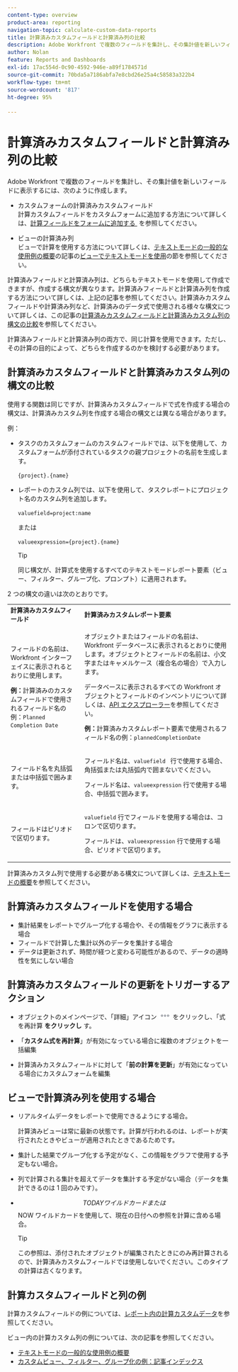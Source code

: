 ```yaml
---
content-type: overview
product-area: reporting
navigation-topic: calculate-custom-data-reports
title: 計算済みカスタムフィールドと計算済み列の比較
description: Adobe Workfront で複数のフィールドを集計し、その集計値を新しいフィールドに表示するには、カスタムフォームで計算済みカスタムフィールドを作成するか、ビューで計算列を作成します。
author: Nolan
feature: Reports and Dashboards
exl-id: 17ac554d-0c90-4592-946e-a89f1784571d
source-git-commit: 70bda5a7186abfa7e8cbd26e25a4c58583a322b4
workflow-type: tm+mt
source-wordcount: '817'
ht-degree: 95%

---
```


# 計算済みカスタムフィールドと計算済み列の比較

Adobe Workfront で複数のフィールドを集計し、その集計値を新しいフィールドに表示するには、次のように作成します。

* カスタムフォームの計算済みカスタムフィールド\
  計算カスタムフィールドをカスタムフォームに追加する方法について詳しくは、[&#x200B; 計算フィールドをフォームに追加する &#x200B;](/help/quicksilver/administration-and-setup/customize-workfront/create-manage-custom-forms/form-designer/design-a-form/add-a-calculated-field.md) を参照してください。

* ビューの計算済み列\
  ビューで計算を使用する方法について詳しくは、[テキストモードの一般的な使用例の概要](../../../reports-and-dashboards/reports/text-mode/understand-common-uses-text-mode.md)の記事の[ビューでテキストモードを使用](../../../reports-and-dashboards/reports/text-mode/understand-common-uses-text-mode.md#use-text-mode-in-views)の節を参照してください。

計算済みフィールドと計算済み列は、どちらもテキストモードを使用して作成できますが、作成する構文が異なります。計算済みフィールドと計算済み列を作成する方法について詳しくは、上記の記事を参照してください。計算済みカスタムフィールドや計算済み列など、計算済みのデータ式で使用される様々な構文について詳しくは、この記事の[計算済みカスタムフィールドと計算済みカスタム列の構文の比較](/help/quicksilver/reports-and-dashboards/reports/calc-cstm-data-reports/calculated-custom-fields-calculated-columns.md#syntax-of-calculated-custom-fields-vs-calculated-custom-columns)を参照してください。

計算済みフィールドと計算済み列の両方で、同じ計算を使用できます。ただし、その計算の目的によって、どちらを作成するのかを検討する必要があります。

## 計算済みカスタムフィールドと計算済みカスタム列の構文の比較

使用する関数は同じですが、計算済みカスタムフィールドで式を作成する場合の構文は、計算済みカスタム列を作成する場合の構文とは異なる場合があります。

例：

* タスクのカスタムフォームのカスタムフィールドでは、以下を使用して、カスタムフォームが添付されているタスクの親プロジェクトの名前を生成します。

  `{project}.{name}`

* レポートのカスタム列では、以下を使用して、タスクレポートにプロジェクト名のカスタム列を追加します。

  `valuefield=project:name`

  または

  `valueexpression={project}.{name}`

  >[!TIP]
  >
  >同じ構文が、計算式を使用するすべてのテキストモードレポート要素（ビュー、フィルター、グループ化、プロンプト）に適用されます。

2 つの構文の違いは次のとおりです。

<table style="table-layout:auto"> 
 <col> 
 <col> 
 <tbody> 
  <tr> 
   <td><strong>計算済みカスタムフィールド</strong></td>
   <td><strong>計算済みカスタムレポート要素</strong></td> 
  </tr> 
  <tr> 
   <td> <p>フィールドの名前は、Workfront インターフェイスに表示されるとおりに使用します。</p> <p class="example" data-mc-autonum="<b>Example: </b>"><span class="autonumber"><span><b>例：</b></span></span>計算済みのカスタムフィールドで使用されるフィールド名の例：<code>Planned Completion Date</code></p> </td> 
   <td> <p>オブジェクトまたはフィールドの名前は、Workfront データベースに表示されるとおりに使用します。オブジェクトとフィールドの名前は、小文字またはキャメルケース（複合名の場合）で入力します。 </p> <p>データベースに表示されるすべての Workfront オブジェクトとフィールドのインベントリについて詳しくは、<a href="../../../wf-api/general/api-explorer.md" class="MCXref xref">API エクスプローラー</a>を参照してください。 </p> <p class="example" data-mc-autonum="<b>Example: </b>"><span class="autonumber"><span><b>例：</b></span></span>計算済みカスタムレポート要素で使用されるフィールド名の例：<code>plannedCompletionDate</code></p> </td> 
  </tr> 
  <tr> 
   <td>フィールド名を丸括弧または中括弧で囲みます。</td> 
   <td> <p>フィールド名は、<code>valuefield </code> 行で使用する場合、角括弧または丸括弧内で囲まないでください。</p> <p>フィールド名は、<code>valueexpression</code> 行で使用する場合、中括弧で囲みます。</p> </td> 
  </tr> 
  <tr> 
   <td>フィールドはピリオドで区切ります。</td> 
   <td> <p><code>valuefield</code> 行でフィールドを使用する場合は、コロンで区切ります。</p> <p>フィールドは、<code>valueexpression</code> 行で使用する場合、ピリオドで区切ります。</p> </td> 
  </tr> 
 </tbody> 
</table>

計算済みカスタム列で使用する必要がある構文について詳しくは、[テキストモードの概要](../../../reports-and-dashboards/reports/text-mode/understand-text-mode.md)を参照してください。

## 計算済みカスタムフィールドを使用する場合

* 集計結果をレポートでグループ化する場合や、その情報をグラフに表示する場合
* フィールドで計算した集計以外のデータを集計する場合
* データは更新されず、時間が経つと変わる可能性があるので、データの適時性を気にしない場合

## 計算済みカスタムフィールドの更新をトリガーするアクション

* オブジェクトのメインページで、「詳細」アイコン ![&#x200B; 「詳細」アイコン &#x200B;](assets/more-icon.png) をクリックし、「式を再計算 **をクリックし** す。

* 「**カスタム式を再計算**」が有効になっている場合に複数のオブジェクトを一括編集
* 計算済みカスタムフィールドに対して「**前の計算を更新**」が有効になっている場合にカスタムフォームを編集

## ビューで計算済み列を使用する場合

* リアルタイムデータをレポートで使用できるようにする場合。

  計算済みビューは常に最新の状態です。計算が行われるのは、レポートが実行されたときやビューが適用されたときであるためです。

* 集計した結果でグループ化する予定がなく、この情報をグラフで使用する予定もない場合。
* 列で計算される集計を超えてデータを集計する予定がない場合（データを集計できるのは 1 回のみです）。
* $$TODAY ワイルドカードまたは $$NOW ワイルドカードを使用して、現在の日付への参照を計算に含める場合。

  >[!TIP]
  >
  >この参照は、添付されたオブジェクトが編集されたときにのみ再計算されるので、計算済みカスタムフィールドでは使用しないでください。このタイプの計算は古くなります。

## 計算カスタムフィールドと列の例

計算カスタムフィールドの例については、[レポート内の計算カスタムデータ](../../../reports-and-dashboards/reports/calc-cstm-data-reports/calculated-custom-data-reports.md)を参照してください。

ビュー内の計算カスタム列の例については、次の記事を参照してください。

* [テキストモードの一般的な使用例の概要](../../../reports-and-dashboards/reports/text-mode/understand-common-uses-text-mode.md)
* [カスタムビュー、フィルター、グループ化の例：記事インデックス](../../../reports-and-dashboards/reports/custom-view-filter-grouping-samples/custom-view-filter-grouping-samples.md)
